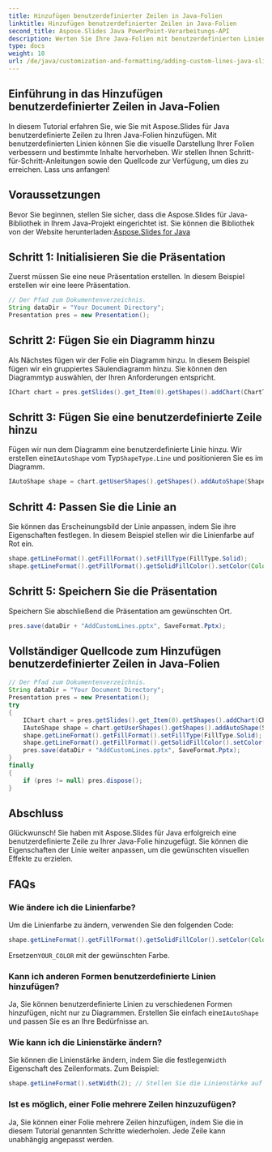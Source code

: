 ```yaml
---
title: Hinzufügen benutzerdefinierter Zeilen in Java-Folien
linktitle: Hinzufügen benutzerdefinierter Zeilen in Java-Folien
second_title: Aspose.Slides Java PowerPoint-Verarbeitungs-API
description: Werten Sie Ihre Java-Folien mit benutzerdefinierten Linien auf. Schritt-für-Schritt-Anleitung zur Verwendung von Aspose.Slides für Java. Erfahren Sie, wie Sie Zeilen in Präsentationen hinzufügen und anpassen, um wirkungsvolle visuelle Elemente zu erzielen.
type: docs
weight: 10
url: /de/java/customization-and-formatting/adding-custom-lines-java-slides/
---
```


## Einführung in das Hinzufügen benutzerdefinierter Zeilen in Java-Folien

In diesem Tutorial erfahren Sie, wie Sie mit Aspose.Slides für Java benutzerdefinierte Zeilen zu Ihren Java-Folien hinzufügen. Mit benutzerdefinierten Linien können Sie die visuelle Darstellung Ihrer Folien verbessern und bestimmte Inhalte hervorheben. Wir stellen Ihnen Schritt-für-Schritt-Anleitungen sowie den Quellcode zur Verfügung, um dies zu erreichen. Lass uns anfangen!

## Voraussetzungen

 Bevor Sie beginnen, stellen Sie sicher, dass die Aspose.Slides für Java-Bibliothek in Ihrem Java-Projekt eingerichtet ist. Sie können die Bibliothek von der Website herunterladen:[Aspose.Slides for Java](https://releases.aspose.com/slides/java/)

## Schritt 1: Initialisieren Sie die Präsentation

Zuerst müssen Sie eine neue Präsentation erstellen. In diesem Beispiel erstellen wir eine leere Präsentation.

```java
// Der Pfad zum Dokumentenverzeichnis.
String dataDir = "Your Document Directory";
Presentation pres = new Presentation();
```

## Schritt 2: Fügen Sie ein Diagramm hinzu

Als Nächstes fügen wir der Folie ein Diagramm hinzu. In diesem Beispiel fügen wir ein gruppiertes Säulendiagramm hinzu. Sie können den Diagrammtyp auswählen, der Ihren Anforderungen entspricht.

```java
IChart chart = pres.getSlides().get_Item(0).getShapes().addChart(ChartType.ClusteredColumn, 100, 100, 500, 400);
```

## Schritt 3: Fügen Sie eine benutzerdefinierte Zeile hinzu

 Fügen wir nun dem Diagramm eine benutzerdefinierte Linie hinzu. Wir erstellen eine`IAutoShape` vom Typ`ShapeType.Line` und positionieren Sie es im Diagramm.

```java
IAutoShape shape = chart.getUserShapes().getShapes().addAutoShape(ShapeType.Line, 0, chart.getHeight() / 2, chart.getWidth(), 0);
```

## Schritt 4: Passen Sie die Linie an

Sie können das Erscheinungsbild der Linie anpassen, indem Sie ihre Eigenschaften festlegen. In diesem Beispiel stellen wir die Linienfarbe auf Rot ein.

```java
shape.getLineFormat().getFillFormat().setFillType(FillType.Solid);
shape.getLineFormat().getFillFormat().getSolidFillColor().setColor(Color.RED);
```

## Schritt 5: Speichern Sie die Präsentation

Speichern Sie abschließend die Präsentation am gewünschten Ort.

```java
pres.save(dataDir + "AddCustomLines.pptx", SaveFormat.Pptx);
```

## Vollständiger Quellcode zum Hinzufügen benutzerdefinierter Zeilen in Java-Folien

```java
// Der Pfad zum Dokumentenverzeichnis.
String dataDir = "Your Document Directory";
Presentation pres = new Presentation();
try
{
	IChart chart = pres.getSlides().get_Item(0).getShapes().addChart(ChartType.ClusteredColumn, 100, 100, 500, 400);
	IAutoShape shape = chart.getUserShapes().getShapes().addAutoShape(ShapeType.Line, 0, chart.getHeight() / 2, chart.getWidth(), 0);
	shape.getLineFormat().getFillFormat().setFillType(FillType.Solid);
	shape.getLineFormat().getFillFormat().getSolidFillColor().setColor(Color.RED);
	pres.save(dataDir + "AddCustomLines.pptx", SaveFormat.Pptx);
}
finally
{
	if (pres != null) pres.dispose();
}
```

## Abschluss

Glückwunsch! Sie haben mit Aspose.Slides für Java erfolgreich eine benutzerdefinierte Zeile zu Ihrer Java-Folie hinzugefügt. Sie können die Eigenschaften der Linie weiter anpassen, um die gewünschten visuellen Effekte zu erzielen.

## FAQs

### Wie ändere ich die Linienfarbe?

Um die Linienfarbe zu ändern, verwenden Sie den folgenden Code:
```java
shape.getLineFormat().getFillFormat().getSolidFillColor().setColor(Color.YOUR_COLOR);
```

 Ersetzen`YOUR_COLOR` mit der gewünschten Farbe.

### Kann ich anderen Formen benutzerdefinierte Linien hinzufügen?

 Ja, Sie können benutzerdefinierte Linien zu verschiedenen Formen hinzufügen, nicht nur zu Diagrammen. Erstellen Sie einfach eine`IAutoShape` und passen Sie es an Ihre Bedürfnisse an.

### Wie kann ich die Linienstärke ändern?

 Sie können die Linienstärke ändern, indem Sie die festlegen`Width` Eigenschaft des Zeilenformats. Zum Beispiel:
```java
shape.getLineFormat().setWidth(2); // Stellen Sie die Linienstärke auf 2 Punkte ein
```

### Ist es möglich, einer Folie mehrere Zeilen hinzuzufügen?

Ja, Sie können einer Folie mehrere Zeilen hinzufügen, indem Sie die in diesem Tutorial genannten Schritte wiederholen. Jede Zeile kann unabhängig angepasst werden.